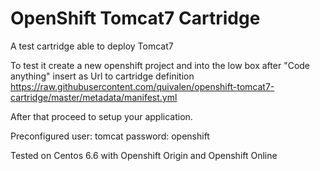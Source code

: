 # OpenShift Tomcat7 Cartridge
A test cartridge able to deploy Tomcat7

To test it create a new openshift project and into the low box
after "Code anything" insert as Url to cartridge definition
https://raw.githubusercontent.com/quivalen/openshift-tomcat7-cartridge/master/metadata/manifest.yml

After that proceed to setup your application.

Preconfigured user: tomcat password: openshift

Tested on Centos 6.6 with Openshift Origin and Openshift Online
